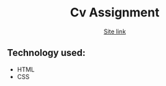 <h1 align="center">Cv Assignment</h1>

<p align="center">
  <a href="https://mdsalman-cv-htmlcss.netlify.app/">Site link</a> 
</p>

## Technology used:

- HTML
- CSS
